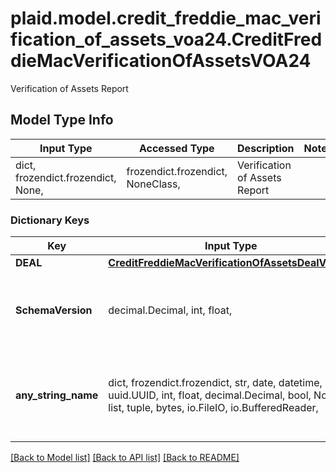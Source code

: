 # plaid.model.credit_freddie_mac_verification_of_assets_voa24.CreditFreddieMacVerificationOfAssetsVOA24

Verification of Assets Report

## Model Type Info
Input Type | Accessed Type | Description | Notes
------------ | ------------- | ------------- | -------------
dict, frozendict.frozendict, None,  | frozendict.frozendict, NoneClass,  | Verification of Assets Report | 

### Dictionary Keys
Key | Input Type | Accessed Type | Description | Notes
------------ | ------------- | ------------- | ------------- | -------------
**DEAL** | [**CreditFreddieMacVerificationOfAssetsDealVOA24**](CreditFreddieMacVerificationOfAssetsDealVOA24.md) | [**CreditFreddieMacVerificationOfAssetsDealVOA24**](CreditFreddieMacVerificationOfAssetsDealVOA24.md) |  | 
**SchemaVersion** | decimal.Decimal, int, float,  | decimal.Decimal,  | The Verification Of Assets (VOA) schema version. | 
**any_string_name** | dict, frozendict.frozendict, str, date, datetime, uuid.UUID, int, float, decimal.Decimal, bool, None, list, tuple, bytes, io.FileIO, io.BufferedReader,  | frozendict.frozendict, str, decimal.Decimal, BoolClass, NoneClass, tuple, bytes, FileIO | any string name can be used but the value must be the correct type | [optional]

[[Back to Model list]](../../README.md#documentation-for-models) [[Back to API list]](../../README.md#documentation-for-api-endpoints) [[Back to README]](../../README.md)

